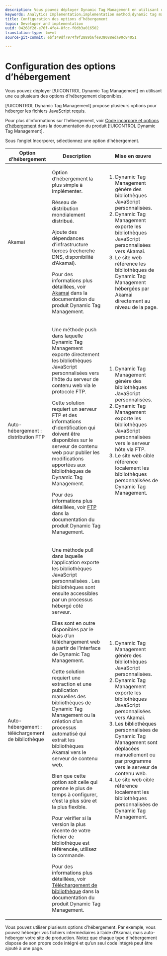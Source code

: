 ```yaml
---
description: Vous pouvez déployer Dynamic Tag Management en utilisant une ou plusieurs des options d’hébergement disponibles.
keywords: Analytics Implementation;implementation method;dynamic tag management;dtm;hosting;hosting options;akamai;self hosting;self-hosting;ftp delivery;ftp hosting;library download
title: Configuration des options d’hébergement
topic: Developer and implementation
uuid: 04268f2d-e76f-4fe4-8fcc-f0db3a016502
translation-type: tm+mt
source-git-commit: ebf149df7974f9f2889b6fe938088eda90c84051

---
```



# Configuration des options d’hébergement

Vous pouvez déployer [!UICONTROL Dynamic Tag Management] en utilisant une ou plusieurs des options d’hébergement disponibles.

[!UICONTROL Dynamic Tag Management] propose plusieurs options pour héberger les fichiers JavaScript requis.

Pour plus d’informations sur l’hébergement, voir [Code incorporé et options d’hébergement](https://marketing.adobe.com/resources/help/fr_FR/dtm/deployment.html) dans la documentation du produit [!UICONTROL Dynamic Tag Management].

Sous l’onglet Incorporer, sélectionnez une option d’hébergement.

<table id="table_229298207DB64838B6F2477DFFAE073F"> 
 <thead> 
  <tr> 
   <th colname="col1" class="entry"> Option d’hébergement </th> 
   <th colname="col2" class="entry"> Description </th> 
   <th colname="col3" class="entry"> Mise en œuvre </th> 
  </tr> 
 </thead>
 <tbody> 
  <tr> 
   <td colname="col1"> <p>Akamai </p> </td> 
   <td colname="col2"> <p> Option d’hébergement la plus simple à implémenter. </p> <p>Réseau de distribution mondialement distribué. </p> <p>Ajoute des dépendances d’infrastructure tierces (recherche DNS, disponibilité d’Akamai). </p> <p>Pour des informations plus détaillées, voir <a href="https://marketing.adobe.com/resources/help/fr_FR/dtm/akamai.html">Akamai</a> dans la documentation du produit Dynamic Tag Management. </p> </td> 
   <td colname="col3"> 
    <ol id="ol_EF148EF091A645B3962B084963B3C0B0"> 
     <li id="li_7ECE0C331EEE4907A563D581DF1DFEFE">Dynamic Tag Management génère des bibliothèques JavaScript personnalisées. </li> 
     <li id="li_8E2C858290EF4665B2F45ACAFA121CB3">Dynamic Tag Management exporte les bibliothèques JavaScript personnalisées vers Akamai. </li> 
     <li id="li_CE88B10B6E844A56BBB8C575A9363BA9">Le site web référence les bibliothèques de Dynamic Tag Management hébergées par Akamai directement au niveau de la page. </li> 
    </ol> </td> 
  </tr> 
  <tr> 
   <td colname="col1"> Auto-hébergement : distribution FTP </td> 
   <td colname="col2"> <p>Une méthode <span class="term">push</span> dans laquelle Dynamic Tag Management exporte directement les bibliothèques JavaScript personnalisées vers l’hôte du serveur de contenu web via le protocole FTP. </p> <p>Cette solution requiert un serveur FTP et des informations d’identification qui doivent être disponibles sur le serveur de contenu web pour publier les modifications apportées aux bibliothèques de Dynamic Tag Management. </p> <p>Pour des informations plus détaillées, voir <a href="https://marketing.adobe.com/resources/help/fr_FR/dtm/deployment_ftp.html">FTP</a> dans la documentation du produit Dynamic Tag Management. </p> </td> 
   <td colname="col3"> 
    <ol id="ol_60348F9C991D4F2B9457006B0F98C834"> 
     <li id="li_24A141C3C7074BF9897C022A22CAE78C">Dynamic Tag Management génère des bibliothèques JavaScript personnalisées. </li> 
     <li id="li_E1E0843060F7447E853EA416A0B033BE">Dynamic Tag Management exporte les bibliothèques JavaScript personnalisées vers le serveur hôte via FTP. </li> 
     <li id="li_EAF5D2ABD03B4911A0CFA464AD8791CE">Le site web cible référence localement les bibliothèques personnalisées de Dynamic Tag Management. </li> 
    </ol> </td> 
  </tr> 
  <tr> 
   <td colname="col1"> Auto-hébergement : téléchargement de bibliothèque </td> 
   <td colname="col2"> <p>Une méthode <span class="term"> pull</span> dans laquelle l’application exporte les bibliothèques JavaScript personnalisées
     <!-- to Amazon S3-->. Les bibliothèques sont ensuite accessibles par un processus hébergé côté serveur. </p> <p>Elles sont en outre disponibles par le biais d’un téléchargement web à partir de l’interface de Dynamic Tag Management. </p> <p>Cette solution requiert une extraction et une publication manuelles des bibliothèques de Dynamic Tag Management ou la création d’un processus automatisé qui extrait les bibliothèques Akamai vers le serveur de contenu web. </p> <p>Bien que cette option soit celle qui prenne le plus de temps à configurer, c’est la plus sûre et la plus flexible. </p> <p>Pour vérifier si la version la plus récente de votre fichier de bibliothèque est référencée, utilisez la commande. </p> <p>Pour des informations plus détaillées, voir <a href="https://marketing.adobe.com/resources/help/fr_FR/dtm/deployment_download.html">Téléchargement de bibliothèque</a> dans la documentation du produit Dynamic Tag Management. </p> </td> 
   <td colname="col3"> 
    <ol id="ol_F40B721306FE473496BD657262DFD585"> 
     <li id="li_4EA4D6B555CE4E9CA476C7550C18C061">Dynamic Tag Management génère des bibliothèques JavaScript personnalisées. </li> 
     <li id="li_BA40EBD7AD1546F29D8A209034D06477">Dynamic Tag Management exporte les bibliothèques JavaScript personnalisées vers Akamai. </li> 
     <li id="li_E107E69E386A40F3B067F9991C2979AF">Les bibliothèques personnalisées de Dynamic Tag Management sont déplacées manuellement ou par programme vers le serveur de contenu web. </li> 
     <li id="li_0809038453B544168A20CE09D7E5AC59">Le site web cible référence localement les bibliothèques personnalisées de Dynamic Tag Management. </li> 
    </ol> </td> 
  </tr> 
 </tbody> 
</table>

Vous pouvez utiliser plusieurs options d’hébergement. Par exemple, vous pouvez héberger vos fichiers intermédiaires à l’aide d’Akamai, mais auto-héberger votre site de production. Notez que chaque type d’hébergement dispose de son propre code intégré et qu’un seul code intégré peut être ajouté à une page.
